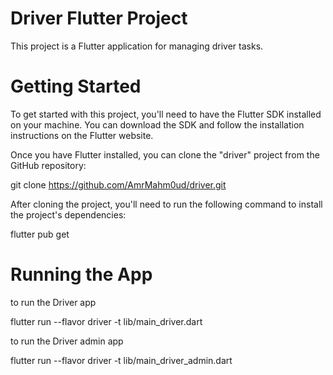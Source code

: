 # Driver Flutter Project
This project is a Flutter application for managing driver tasks.

# Getting Started
To get started with this project, you'll need to have the Flutter SDK installed on your machine. You can download the SDK and follow the installation instructions on the Flutter website.

Once you have Flutter installed, you can clone the "driver" project from the GitHub repository:

git clone https://github.com/AmrMahm0ud/driver.git


After cloning the project, you'll need to run the following command to install the project's dependencies:

flutter pub get

# Running the App

to run the Driver app

flutter run --flavor driver -t lib/main_driver.dart


to run the Driver admin app

flutter run --flavor driver -t lib/main_driver_admin.dart




